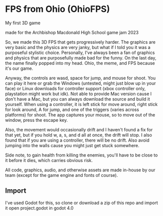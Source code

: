 # FPS from Ohio (OhioFPS)

My first 3D game

made for the Archbishop Macdonald High School game jam 2023

So, we made this 3D FPS that gets progressively harder. The graphics are very basic and the physics are very janky, but what if I told you it was a purposeful stylistic choice. Personally, I've always been a fan of graphics and physics that are purposefully made bad for the funny. On the last day, the name finally popped into my head. Ohio, the meme, and FPS because it's our game. 

Anyway, the controls are wasd, space for jump, and mouse for shoot. You can play it here or grab the Windows (untested, might just blow up in your face) or Linux downloads for controller support (xbox controller only, playstation might work but idk). Not able to provide Mac version cause I don't have a Mac, but you can always download the source and build it yourself. When using a controller, it is left stick for move around, right stick for look around, A for jump, and one of the triggers (varies across platforms) for shoot. The app captures your mouse, so to move out of the window, press the escape key. 

Also, the movement would occasionally drift and I haven't found a fix for that yet, but if you hold w, a, s, and d all at once, the drift will stop. I also found that if you are using a controller, there will be no drift. Also avoid jumping into the walls cause you might just get stuck somewhere. 



Side note, to gain health from killing the enemies, you'll have to be close to it before it dies, which carries obvious risk. 



All code, graphics, audio, and otherwise assets are made in-house by our team (except for the game engine and fonts of course). 



## Import

I've used Godot for this, so clone or download a zip of this repo and import it open project.godot in godot 4.0